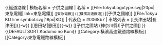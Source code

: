 {{鐵道路線
| 模板名稱 = 子供之國線
| 名稱 = [[File:TokyuLogotype.svg|20px|東急電鐵|link=東急電鐵]] <small>[[東急電鐵]] / [[橫濱高速鐵道]]</small> [[子供之國線]] [[File:Tokyu KD line symbol.svg|18px|KD]]
| 代表色 = #0068b7
| 車站列表 =  [[長津田站|長津田]]{{-w}} [[恩田站|恩田]]{{-w}} [[子供之國站 (神奈川縣)|子供之國]]
}}<noinclude>
{{DEFAULTSORT:Kodomo no Kuni}}
[[Category:橫濱高速鐵道路線模板]]
[[Category:東急電鐵路線模板]]
</noinclude>